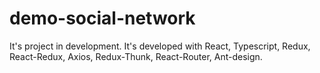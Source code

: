 # demo-social-network
It's project in development. It's developed with React, Typescript, Redux, React-Redux, Axios, Redux-Thunk, React-Router, Ant-design.

